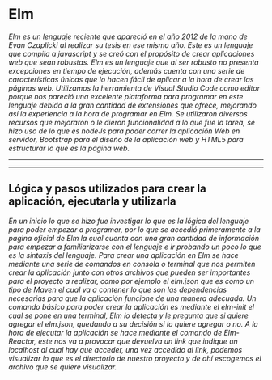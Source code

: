 # Elm
*Elm es un lenguaje reciente que apareció en el año 2012 de la mano de Evan Czaplicki al realizar su tesis en ese mismo año. Este es un lenguaje que compila a javascript y se creó con el propósito de crear aplicaciones web que sean robustas. Elm es un lenguaje que al ser robusto no presenta excepciones en tiempo de ejecución, además cuenta con una serie de características únicas que lo hacen fácil de aplicar a la hora de crear las páginas web.*
*Utilizamos la herramienta de Visual Studio Code como editor porque nos pareció una excelente plataforma para programar en este lenguaje debido a la gran cantidad de extensiones que ofrece, mejorando así la experiencia a la hora de programar en Elm.*
*Se utilizaron diversos recursos que mejoraron o le dieron funcionalidad a lo que fue la tarea, se hizo uso de lo que es nodeJs para poder correr la aplicación Web en servidor, Bootstrap para el diseño de la aplicación web y HTML5 para estructurar lo que es la página web.*

___

___

## Lógica y pasos utilizados para crear la aplicación, ejecutarla y utilizarla
*En un inicio lo que se hizo fue investigar lo que es la lógica del lenguaje para poder empezar a programar, por lo que se accedió primeramente a la pagina oficial de Elm la cual cuenta con una gran cantidad de información para empezar a familiarizarse con el lenguaje e ir probando un poco lo que es la sintaxis del lenguaje.*
*Para crear una aplicación en Elm se hace mediante una serie de comandos en consola o terminal que nos permiten crear la aplicación junto con otros archivos que pueden ser importantes para el proyecto a realizar, como por ejemplo el elm.json que es como un tipo de Maven el cual va a contener lo que son las dependencias necesarias para que la aplicación funcione de una manera adecuada.*
*Un comando básico para poder crear la aplicación es mediante el elm-init el cual se pone en una terminal, Elm lo detecta y le pregunta que si quiere agregar el elm.json, quedando a su decisión si lo quiere agregar o no.*
*A la hora de ejecutar la aplicación se hace mediante el comando de Elm-Reactor, este nos va a provocar que devuelva un link que indique un localhost al cual hay que acceder, una vez accedido al link, podemos visualizar lo que es el directorio de nuestro proyecto y de ahí escogemos el archivo que se quiere visualizar.*
